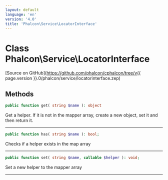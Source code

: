 ```yaml
---
layout: default
language: 'en'
version: '4.0'
title: 'Phalcon\Service\LocatorInterface'
---
```

# Class **Phalcon\Service\LocatorInterface**

[Source on GitHub](https://github.com/phalcon/cphalcon/tree/v{{ page.version }}.0/phalcon/service/locatorinterface.zep)

## Methods
```php
public function get( string $name ): object
```
Get a helper. If it is not in the mapper array, create a new object, set it and then return it.
<hr/>

```php
public function has( string $name ): bool;
```
Checks if a helper exists in the map array
<hr/>

```php
public function set( string $name, callable $helper ): void;
```
Set a new helper to the mapper array
<hr/>
